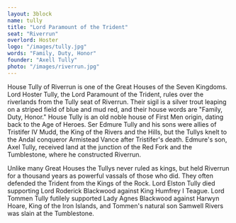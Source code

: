 ```yaml
---
layout: 3block
name: tully
title: "Lord Paramount of the Trident"
seat: "Riverrun"
overlord: Hoster
logo: "/images/tully.jpg"
words: "Family, Duty, Honor"
founder: "Axell Tully"
photo: "/images/riverrun.jpg"
---
```

House Tully of Riverrun is one of the Great Houses of the Seven Kingdoms. Lord Hoster Tully, the Lord Paramount of the Trident, rules over the riverlands from the Tully seat of Riverrun. Their sigil is a silver trout leaping on a striped field of blue and mud red, and their house words are "Family, Duty, Honor."
House Tully is an old noble house of First Men origin, dating back to the Age of Heroes. Ser Edmure Tully and his sons were allies of Tristifer IV Mudd, the King of the Rivers and the Hills, but the Tullys knelt to the Andal conqueror Armistead Vance after Tristifer's death. Edmure's son, Axel Tully, received land at the junction of the Red Fork and the Tumblestone, where he constructed Riverrun.

Unlike many Great Houses the Tullys never ruled as kings, but held Riverrun for a thousand years as powerful vassals of those who did. They often defended the Trident from the Kings of the Rock. Lord Elston Tully died supporting Lord Roderick Blackwood against King Humfrey I Teague. Lord Tommen Tully futilely supported Lady Agnes Blackwood against Harwyn Hoare, King of the Iron Islands, and Tommen's natural son Samwell Rivers was slain at the Tumblestone.
